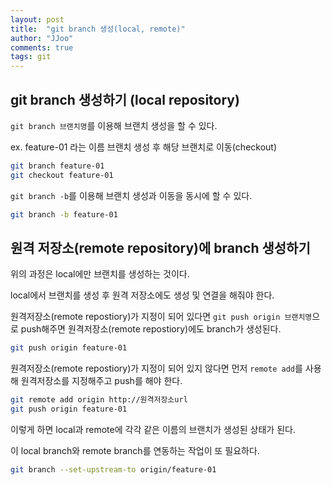 ```yaml
---
layout: post
title:  "git branch 생성(local, remote)"
author: "JJoo"
comments: true
tags: git
---
```


## git branch 생성하기 (local repository)

`git branch 브랜치명`를 이용해 브랜치 생성을 할 수 있다. 

ex. feature-01 라는 이름 브랜치 생성 후 해당 브랜치로 이동(checkout)

```bash
git branch feature-01
git checkout feature-01 
```

`git branch -b`를 이용해 브랜치 생성과 이동을 동시에 할 수 있다. 

```bash
git branch -b feature-01
```

## 원격 저장소(remote repository)에 branch 생성하기 

위의 과정은 local에만 브랜치를 생성하는 것이다. 

local에서 브랜치를 생성 후 원격 저장소에도 생성 및 연결을 해줘야 한다. 

원격저장소(remote repostiory)가 지정이 되어 있다면 `git push origin 브랜치명`으로 push해주면 원격저장소(remote repostiory)에도 branch가 생성된다. 

```bash
git push origin feature-01
```

원격저장소(remote repostiory)가 지정이 되어 있지 않다면 먼저 `remote add`를 사용해 원격저장소를 지정해주고 push를 해야 한다.

```bash
git remote add origin http://원격저장소url
git push origin feature-01
```

이렇게 하면 local과 remote에 각각 같은 이름의 브랜치가 생성된 상태가 된다.

이 local branch와 remote branch를 연동하는 작업이 또 필요하다.

```bash
git branch --set-upstream-to origin/feature-01
```

